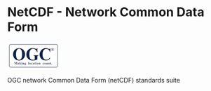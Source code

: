 # NetCDF - Network Common Data Form

![ogc-logo](../../../images/logos/ogc-logo-60.png)

OGC network Common Data Form (netCDF) standards suite
